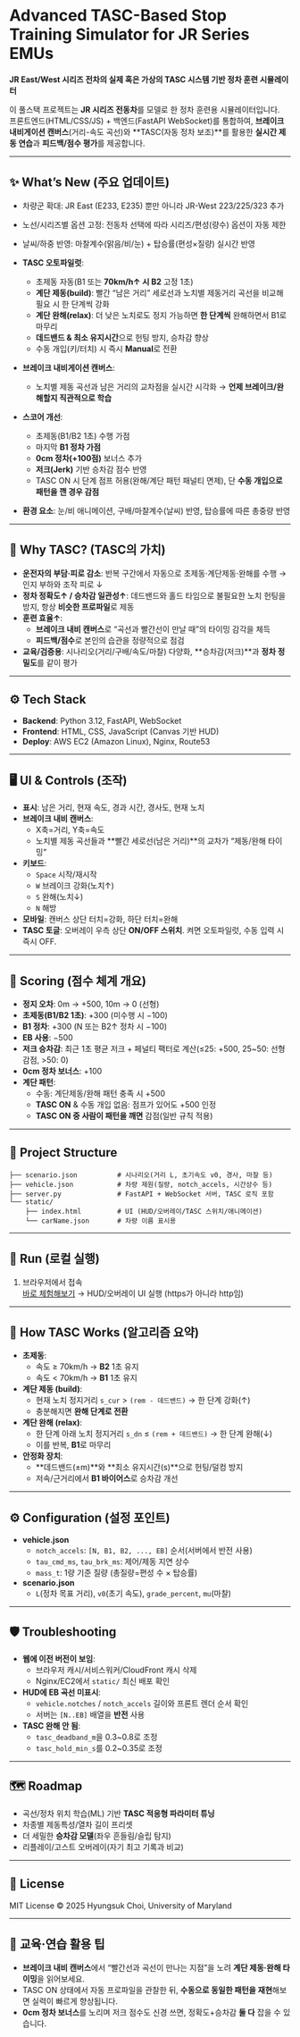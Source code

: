 # Advanced TASC-Based Stop Training Simulator for JR Series EMUs
**JR East/West 시리즈 전차의 실제 혹은 가상의 TASC 시스템 기반 정차 훈련 시뮬레이터**

이 풀스택 프로젝트는 **JR 시리즈 전동차**를 모델로 한 정차 훈련용 시뮬레이터입니다.  
프론트엔드(HTML/CSS/JS) + 백엔드(FastAPI WebSocket)를 통합하여, **브레이크 내비게이션 캔버스**(거리-속도 곡선)와 **TASC(자동 정차 보조)**를 활용한 **실시간 제동 연습**과 **피드백/점수 평가**를 제공합니다.

---

## ✨ What’s New (주요 업데이트)
- 차량군 확대: JR East (E233, E235) 뿐만 아니라 JR-West 223/225/323 추가

- 노선/시리즈별 옵션 고정: 전동차 선택에 따라 시리즈/편성(량수) 옵션이 자동 제한

- 날씨/하중 반영: 마찰계수(맑음/비/눈) + 탑승률(편성×질량) 실시간 반영

- **TASC 오토파일럿**:
  - 초제동 자동(B1 또는 **70km/h↑ 시 B2** 고정 1초)
  - **계단 제동(build)**: 빨간 “남은 거리” 세로선과 노치별 제동거리 곡선을 비교해 필요 시 한 단계씩 강화
  - **계단 완해(relax)**: 더 낮은 노치로도 정지 가능하면 **한 단계씩** 완해하면서 B1로 마무리
  - **데드밴드 & 최소 유지시간**으로 헌팅 방지, 승차감 향상
  - 수동 개입(키/터치) 시 즉시 **Manual**로 전환
- **브레이크 내비게이션 캔버스**:
  - 노치별 제동 곡선과 남은 거리의 교차점을 실시간 시각화 → **언제 브레이크/완해할지 직관적으로 학습**
- **스코어 개선**:
  - 초제동(B1/B2 1초) 수행 가점
  - 마지막 **B1 정차 가점**
  - **0cm 정차(+100점)** 보너스 추가
  - **저크(Jerk)** 기반 승차감 점수 반영
  - TASC ON 시 단계 점프 허용(완해/계단 패턴 패널티 면제), 단 **수동 개입으로 패턴을 깬 경우 감점**
- **환경 요소**: 눈/비 애니메이션, 구배/마찰계수(날씨) 반영, 탑승률에 따른 총중량 반영

---

## 🧠 Why TASC? (TASC의 가치)
- **운전자의 부담·피로 감소**: 반복 구간에서 자동으로 초제동·계단제동·완해를 수행 → 인지 부하와 조작 피로 ↓
- **정차 정확도↑ / 승차감 일관성↑**: 데드밴드와 홀드 타임으로 불필요한 노치 헌팅을 방지, 항상 **비슷한 프로파일**로 제동
- **훈련 효율↑**:
  - **브레이크 내비 캔버스**로 “곡선과 빨간선이 만날 때”의 타이밍 감각을 체득
  - **피드백/점수**로 본인의 습관을 정량적으로 점검
- **교육/검증용**: 시나리오(거리/구배/속도/마찰) 다양화, **승차감(저크)**과 **정차 정밀도**를 같이 평가

---

## ⚙️ Tech Stack
- **Backend**: Python 3.12, FastAPI, WebSocket
- **Frontend**: HTML, CSS, JavaScript (Canvas 기반 HUD)
- **Deploy**: AWS EC2 (Amazon Linux), Nginx, Route53

---

## 🖥 UI & Controls (조작)
- **표시**: 남은 거리, 현재 속도, 경과 시간, 경사도, 현재 노치
- **브레이크 내비 캔버스**:
  - X축=거리, Y축=속도
  - 노치별 제동 곡선들과 **빨간 세로선(남은 거리)**의 교차가 “제동/완해 타이밍”
- **키보드**:
  - `Space` 시작/재시작
  - `W` 브레이크 강화(노치↑)
  - `S` 완해(노치↓)
  - `N` 해방
- **모바일**: 캔버스 상단 터치=강화, 하단 터치=완해
- **TASC 토글**: 오버레이 우측 상단 **ON/OFF 스위치**. 켜면 오토파일럿, 수동 입력 시 즉시 OFF.

---

## 🧩 Scoring (점수 체계 개요)
- **정지 오차**: 0m → +500, 10m → 0 (선형)
- **초제동(B1/B2 1초)**: +300 (미수행 시 −100)
- **B1 정차**: +300 (N 또는 B2↑ 정차 시 −100)
- **EB 사용**: −500
- **저크 승차감**: 최근 1초 평균 저크 + 페널티 팩터로 계산(≤25: +500, 25~50: 선형 감점, >50: 0)
- **0cm 정차 보너스**: +100
- **계단 패턴**:
  - 수동: 계단제동/완해 패턴 충족 시 +500
  - **TASC ON** & 수동 개입 없음: 점프가 있어도 +500 인정
  - **TASC ON 중 사람이 패턴을 깨면** 감점(일반 규칙 적용)

---

## 🔧 Project Structure
```
├── scenario.json          # 시나리오(거리 L, 초기속도 v0, 경사, 마찰 등)
├── vehicle.json           # 차량 제원(질량, notch_accels, 시간상수 등)
├── server.py              # FastAPI + WebSocket 서버, TASC 로직 포함
└── static/
    ├── index.html         # UI (HUD/오버레이/TASC 스위치/애니메이션)
    └── carName.json       # 차량 이름 표시용
```

---

## 🚀 Run (로컬 실행)
1. 브라우저에서 접속  
[바로 체험해보기](http://18.222.103.182/) → HUD/오버레이 UI 실행 (https가 아니라 http임)

---

## 🧪 How TASC Works (알고리즘 요약)
- **초제동**:
  - 속도 ≥ 70km/h → **B2** 1초 유지
  - 속도 < 70km/h → **B1** 1초 유지
- **계단 제동 (build)**:
  - 현재 노치 정지거리 `s_cur` > `(rem - 데드밴드)` → 한 단계 강화(↑)
  - 충분해지면 **완해 단계로 전환**
- **계단 완해 (relax)**:
  - 한 단계 아래 노치 정지거리 `s_dn` ≤ `(rem + 데드밴드)` → 한 단계 완해(↓)
  - 이를 반복, **B1**로 마무리
- **안정화 장치**:
  - **데드밴드(±m)**와 **최소 유지시간(s)**으로 헌팅/덜컹 방지
  - 저속/근거리에서 **B1 바이어스**로 승차감 개선

---

## ⚙️ Configuration (설정 포인트)
- **vehicle.json**
  - `notch_accels`: `[N, B1, B2, ..., EB]` 순서(서버에서 반전 사용)
  - `tau_cmd_ms`, `tau_brk_ms`: 제어/제동 지연 상수
  - `mass_t`: 1량 기준 질량 (총질량=편성 수 × 탑승률)
- **scenario.json**
  - `L`(정차 목표 거리), `v0`(초기 속도), `grade_percent`, `mu`(마찰)

---

## 🛡 Troubleshooting
- **웹에 이전 버전이 보임**:
  - 브라우저 캐시/서비스워커/CloudFront 캐시 삭제
  - Nginx/EC2에서 `static/` 최신 배포 확인
- **HUD에 EB 곡선 미표시**:
  - `vehicle.notches` / `notch_accels` 길이와 프론트 렌더 순서 확인
  - 서버는 `[N..EB]` 배열을 **반전** 사용
- **TASC 완해 안 됨**:
  - `tasc_deadband_m`을 0.3~0.8로 조정
  - `tasc_hold_min_s`를 0.2~0.35로 조정

---

## 🗺 Roadmap
- 곡선/정차 위치 학습(ML) 기반 **TASC 적응형 파라미터 튜닝**
- 차종별 제동특성/열차 길이 프리셋
- 더 세밀한 **승차감 모델**(좌우 흔들림/슬립 탐지)
- 리플레이/고스트 오버레이(자기 최고 기록과 비교)

---

## 📄 License
MIT License © 2025 Hyungsuk Choi, University of Maryland

---

## 📌 교육·연습 활용 팁
- **브레이크 내비 캔버스**에서 “빨간선과 곡선이 만나는 지점”을 노려 **계단 제동·완해 타이밍**을 읽어보세요.
- TASC ON 상태에서 자동 프로파일을 관찰한 뒤, **수동으로 동일한 패턴을 재현**해보면 실력이 빠르게 향상됩니다.
- **0cm 정차 보너스**를 노리며 저크 점수도 신경 쓰면, 정확도+승차감 **둘 다** 잡을 수 있습니다.

